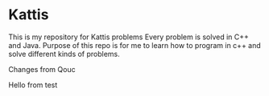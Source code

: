 # Kattis
This is my repository for Kattis problems 
Every problem is solved in C++ and Java. 
Purpose of this repo is for me to learn how to program in c++ and solve different kinds of problems.

Changes from Qouc

Hello from test
